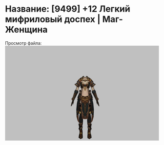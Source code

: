 # Название: [9499] +12 Легкий мифриловый доспех | Маг-Женщина

Просмотр файла:
![p050021.png](p050021.png)